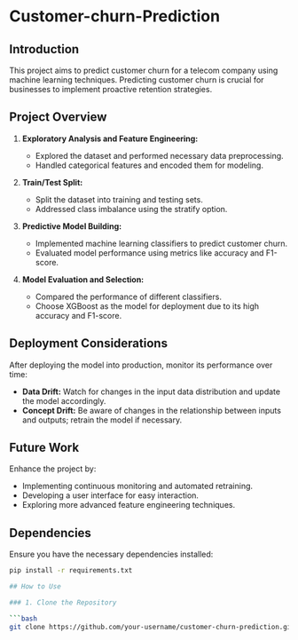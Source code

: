 # Customer-churn-Prediction
## Introduction
This project aims to predict customer churn for a telecom company using machine learning techniques. Predicting customer churn is crucial for businesses to implement proactive retention strategies.

## Project Overview
1. **Exploratory Analysis and Feature Engineering:**
   - Explored the dataset and performed necessary data preprocessing.
   - Handled categorical features and encoded them for modeling.

2. **Train/Test Split:**
   - Split the dataset into training and testing sets.
   - Addressed class imbalance using the stratify option.

3. **Predictive Model Building:**
   - Implemented machine learning classifiers to predict customer churn.
   - Evaluated model performance using metrics like accuracy and F1-score.

4. **Model Evaluation and Selection:**
   - Compared the performance of different classifiers.
   - Choose XGBoost as the model for deployment due to its high accuracy and F1-score.

## Deployment Considerations
After deploying the model into production, monitor its performance over time:
- **Data Drift:** Watch for changes in the input data distribution and update the model accordingly.
- **Concept Drift:** Be aware of changes in the relationship between inputs and outputs; retrain the model if necessary.

## Future Work
Enhance the project by:
- Implementing continuous monitoring and automated retraining.
- Developing a user interface for easy interaction.
- Exploring more advanced feature engineering techniques.

## Dependencies
Ensure you have the necessary dependencies installed:
```bash
pip install -r requirements.txt

## How to Use

### 1. Clone the Repository

```bash
git clone https://github.com/your-username/customer-churn-prediction.git

